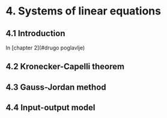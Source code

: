 # 4. Systems of linear equations

## 4.1 Introduction
In [chapter $2$](#drugo poglavlje)

## 4.2 Kronecker-Capelli theorem

## 4.3 Gauss-Jordan method

## 4.4 Input-output model